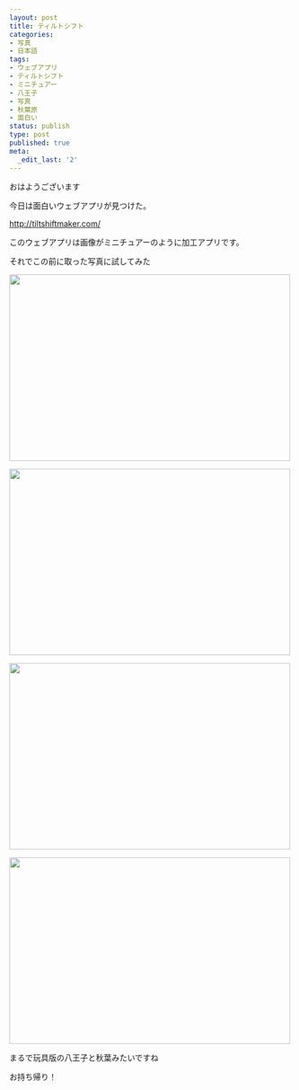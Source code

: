 ```yaml
---
layout: post
title: ティルトシフト
categories:
- 写真
- 日本語
tags:
- ウェブアプリ
- ティルトシフト
- ミニチュアー
- 八王子
- 写真
- 秋葉原
- 面白い
status: publish
type: post
published: true
meta:
  _edit_last: '2'
---
```

おはようございます

今日は面白いウェブアプリが見つけた。

<a href="http://tiltshiftmaker.com/">http://tiltshiftmaker.com/</a>

このウェブアプリは画像がミニチュアーのように加工アプリです。

それでこの前に取った写真に試してみた

<a href="/images/2010/10/wpid-DSC_0070-tiltshift.jpg" rel="lightbox"><img src="/images/2010/10/wpid-DSC_0070-tiltshift-500x332.jpg" alt="" title="Picture" width="500" height="332" class="alignnone size-medium wp-image-1204" /></a>

<a href="/images/2010/10/wpid-DSC_0210-tiltshift.jpg" rel="lightbox"><img src="/images/2010/10/wpid-DSC_0210-tiltshift-500x332.jpg" alt="" title="Picture" width="500" height="332" class="alignnone size-medium wp-image-1204" /></a>

<a href="/images/2010/10/wpid-DSC_0212-tiltshift.jpg" rel="lightbox"><img src="/images/2010/10/wpid-DSC_0212-tiltshift-500x332.jpg" alt="" title="Picture" width="500" height="332" class="alignnone size-medium wp-image-1204" /></a>

<a href="/images/2010/10/wpid-sml_DSC_0374-tiltshift.jpg" rel="lightbox"><img src="/images/2010/10/wpid-sml_DSC_0374-tiltshift-500x332.jpg" alt="" title="Picture" width="500" height="332" class="alignnone size-medium wp-image-1204" /></a>

まるで玩具版の八王子と秋葉みたいですね

お持ち帰り！
